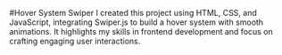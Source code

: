 #Hover System Swiper
I created this project using HTML, CSS, and JavaScript, integrating Swiper.js to build a hover system with smooth animations. It highlights my skills in frontend development and focus on crafting engaging user interactions.
